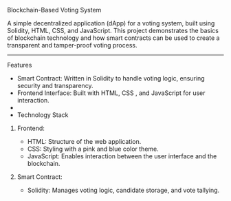 Blockchain-Based Voting System

A simple decentralized application (dApp) for a voting system, built using Solidity, HTML, CSS, and JavaScript. This project demonstrates the basics of blockchain technology and how smart contracts can be used to create a transparent and tamper-proof voting process.

---

Features

- Smart Contract: Written in Solidity to handle voting logic, ensuring security and transparency.
- Frontend Interface: Built with HTML, CSS , and JavaScript for user interaction.
-
-   Technology Stack

1. Frontend:
   - HTML: Structure of the web application.
   - CSS: Styling with a pink and blue color theme.
   - JavaScript: Enables interaction between the user interface and the blockchain.

2. Smart Contract:
   - Solidity: Manages voting logic, candidate storage, and vote tallying.
